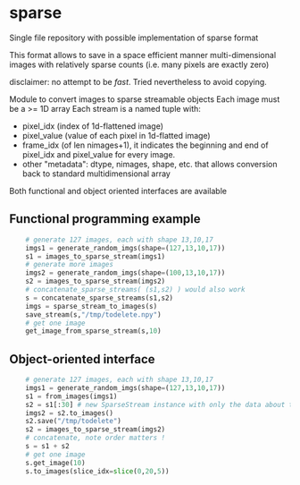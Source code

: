 # sparse
Single file repository with possible implementation of sparse format

This format allows to save in a space efficient manner multi-dimensional images with relatively sparse counts (i.e. many pixels are exactly zero)

disclaimer: no attempt to be _fast_. Tried nevertheless to avoid copying.

Module to convert images to sparse streamable objects
Each image must be a >= 1D array
Each stream is a named tuple with:
   - pixel_idx (index of 1d-flattened image)
   - pixel_value (value of each pixel in 1d-flatted image)
   - frame_idx (of len nimages+1), it indicates the beginning and end of pixel_idx and pixel_value for every image.
   - other "metadata": dtype, nimages, shape, etc. that allows conversion back to standard multidimensional array

Both functional and object oriented interfaces are available

## Functional programming example
```python
    # generate 127 images, each with shape 13,10,17
    imgs1 = generate_random_imgs(shape=(127,13,10,17))
    s1 = images_to_sparse_stream(imgs1)
    # generate more images
    imgs2 = generate_random_imgs(shape=(100,13,10,17))
    s2 = images_to_sparse_stream(imgs2)
    # concatenate_sparse_streams( (s1,s2) ) would also work
    s = concatenate_sparse_streams(s1,s2)
    imgs = sparse_stream_to_images(s)
    save_stream(s,"/tmp/todelete.npy")
    # get one image
    get_image_from_sparse_stream(s,10)
```

## Object-oriented interface
```python
    # generate 127 images, each with shape 13,10,17
    imgs1 = generate_random_imgs(shape=(127,13,10,17))
    s1 = from_images(imgs1)
    s2 = s1[:30] # new SparseStream instance with only the data about the first 30 images
    imgs2 = s2.to_images()
    s2.save("/tmp/todelete")
    s2 = images_to_sparse_stream(imgs2)
    # concatenate, note order matters !
    s = s1 + s2
    # get one image
    s.get_image(10)
    s.to_images(slice_idx=slice(0,20,5))
```
